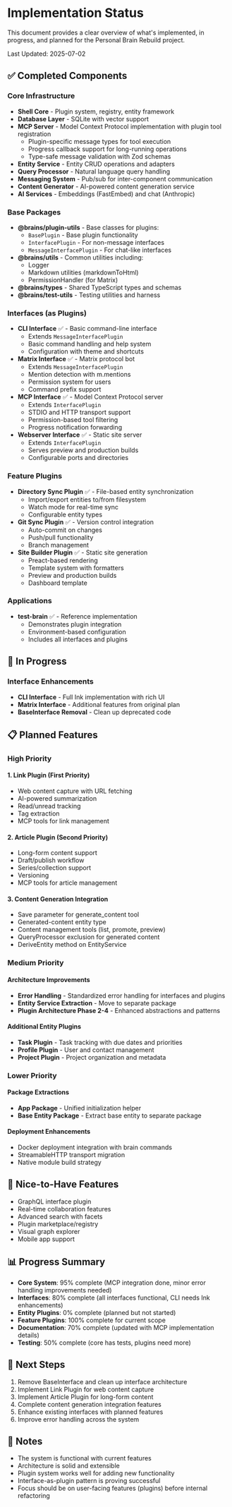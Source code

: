 # Implementation Status

This document provides a clear overview of what's implemented, in progress, and planned for the Personal Brain Rebuild project.

Last Updated: 2025-07-02

## ✅ Completed Components

### Core Infrastructure

- **Shell Core** - Plugin system, registry, entity framework
- **Database Layer** - SQLite with vector support
- **MCP Server** - Model Context Protocol implementation with plugin tool registration
  - Plugin-specific message types for tool execution
  - Progress callback support for long-running operations
  - Type-safe message validation with Zod schemas
- **Entity Service** - Entity CRUD operations and adapters
- **Query Processor** - Natural language query handling
- **Messaging System** - Pub/sub for inter-component communication
- **Content Generator** - AI-powered content generation service
- **AI Services** - Embeddings (FastEmbed) and chat (Anthropic)

### Base Packages

- **@brains/plugin-utils** - Base classes for plugins:
  - `BasePlugin` - Base plugin functionality
  - `InterfacePlugin` - For non-message interfaces
  - `MessageInterfacePlugin` - For chat-like interfaces
- **@brains/utils** - Common utilities including:
  - Logger
  - Markdown utilities (markdownToHtml)
  - PermissionHandler (for Matrix)
- **@brains/types** - Shared TypeScript types and schemas
- **@brains/test-utils** - Testing utilities and harness

### Interfaces (as Plugins)

- **CLI Interface** ✅ - Basic command-line interface
  - Extends `MessageInterfacePlugin`
  - Basic command handling and help system
  - Configuration with theme and shortcuts
- **Matrix Interface** ✅ - Matrix protocol bot
  - Extends `MessageInterfacePlugin`
  - Mention detection with m.mentions
  - Permission system for users
  - Command prefix support
- **MCP Interface** ✅ - Model Context Protocol server
  - Extends `InterfacePlugin`
  - STDIO and HTTP transport support
  - Permission-based tool filtering
  - Progress notification forwarding
- **Webserver Interface** ✅ - Static site server
  - Extends `InterfacePlugin`
  - Serves preview and production builds
  - Configurable ports and directories

### Feature Plugins

- **Directory Sync Plugin** ✅ - File-based entity synchronization
  - Import/export entities to/from filesystem
  - Watch mode for real-time sync
  - Configurable entity types
- **Git Sync Plugin** ✅ - Version control integration
  - Auto-commit on changes
  - Push/pull functionality
  - Branch management
- **Site Builder Plugin** ✅ - Static site generation
  - Preact-based rendering
  - Template system with formatters
  - Preview and production builds
  - Dashboard template

### Applications

- **test-brain** ✅ - Reference implementation
  - Demonstrates plugin integration
  - Environment-based configuration
  - Includes all interfaces and plugins

## 🚧 In Progress

### Interface Enhancements

- **CLI Interface** - Full Ink implementation with rich UI
- **Matrix Interface** - Additional features from original plan
- **BaseInterface Removal** - Clean up deprecated code

## 📋 Planned Features

### High Priority

#### 1. Link Plugin (First Priority)

- Web content capture with URL fetching
- AI-powered summarization
- Read/unread tracking
- Tag extraction
- MCP tools for link management

#### 2. Article Plugin (Second Priority)

- Long-form content support
- Draft/publish workflow
- Series/collection support
- Versioning
- MCP tools for article management

#### 3. Content Generation Integration

- Save parameter for generate_content tool
- Generated-content entity type
- Content management tools (list, promote, preview)
- QueryProcessor exclusion for generated content
- DeriveEntity method on EntityService

### Medium Priority

#### Architecture Improvements

- **Error Handling** - Standardized error handling for interfaces and plugins
- **Entity Service Extraction** - Move to separate package
- **Plugin Architecture Phase 2-4** - Enhanced abstractions and patterns

#### Additional Entity Plugins

- **Task Plugin** - Task tracking with due dates and priorities
- **Profile Plugin** - User and contact management
- **Project Plugin** - Project organization and metadata

### Lower Priority

#### Package Extractions

- **App Package** - Unified initialization helper
- **Base Entity Package** - Extract base entity to separate package

#### Deployment Enhancements

- Docker deployment integration with brain commands
- StreamableHTTP transport migration
- Native module build strategy

## 💭 Nice-to-Have Features

- GraphQL interface plugin
- Real-time collaboration features
- Advanced search with facets
- Plugin marketplace/registry
- Visual graph explorer
- Mobile app support

## 📊 Progress Summary

- **Core System**: 95% complete (MCP integration done, minor error handling improvements needed)
- **Interfaces**: 80% complete (all interfaces functional, CLI needs Ink enhancements)
- **Entity Plugins**: 0% complete (planned but not started)
- **Feature Plugins**: 100% complete for current scope
- **Documentation**: 70% complete (updated with MCP implementation details)
- **Testing**: 50% complete (core has tests, plugins need more)

## 🎯 Next Steps

1. Remove BaseInterface and clean up interface architecture
2. Implement Link Plugin for web content capture
3. Implement Article Plugin for long-form content
4. Complete content generation integration features
5. Enhance existing interfaces with planned features
6. Improve error handling across the system

## 📝 Notes

- The system is functional with current features
- Architecture is solid and extensible
- Plugin system works well for adding new functionality
- Interface-as-plugin pattern is proving successful
- Focus should be on user-facing features (plugins) before internal refactoring
